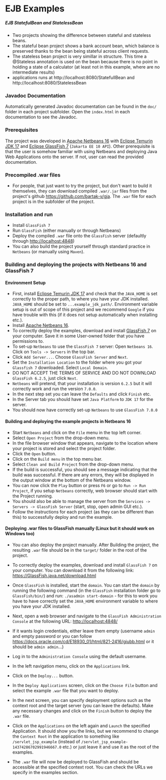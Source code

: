 # EJB Examples

##### EJB StatefulBean and StatelessBean

- Two projects showing the difference between stateful and stateless beans.
- The stateful bean project shows a bank account bean, which balance is preserved thanks to the bean being stateful across client requests.
- The stateless bean project is very simillar in structure. This time a @Stateless annotation is used on the bean because there is no point in holding a state of a calculator (at least not in this example, where are no intermediate results)
- applications runs at http://localhost:8080/StatefullBean and http://localhost:8080/StatelessBean

### Javadoc Documentation

Automatically generated Javadoc documentation can be found in the `doc/` folder in each project subfolder.
Open the `index.html` in each documentation to see the Javadoc.

### Prerequisites

 The project was developed in [Apache Netbeans 16](https://netbeans.apache.org/download/index.html) with [Eclipse Temurin JDK 17](https://adoptium.net/temurin/releases/?version=17) and [Eclipse GlassFish 7](https://projects.eclipse.org/projects/ee4j.GlassFish/releases/7.0.0) (`Jakarta EE 10 API`). Other prerequisite is that the user is somehow familiar with using Netbeans and deploying Java Web Applications onto the server. If not, user can read the provided documentation.

### Precompiled .war files

- For people, that just want to try the project, but don't want to build it themselves, they can download compiled `.war/.jar` files from the project's github <https://github.com/bartak-v/gja>. The `.war` file
for each project is in the subfolder of the project.

### Installation and run

- Install `GlassFish 7`
- Run `GlassFish` (either manually or through Netbeans)
- Deploy the compiled `.war` file onto the `GlassFish` server (defaultly through [http://localhost:4848](http://localhost:4848))
- You can also build the project yourself through standard practice in `Netbeans` (or manually using `Maven`).

### Building and deploying the projects with Netbeans 16 and GlassFish 7

#### Environment Setup

- First, install [Eclipse Temurin JDK 17](https://adoptium.net/temurin/releases/?version=17) and check that the `JAVA_HOME` is set correctly to the proper path, to where you have your JDK installed. `JAVA_HOME` should be set to `...example_jdk_path/`. Environment variable setup is out of scope of this project and we recommend `Google` if you have trouble with this (if it does not setup automatically when installing etc.).
- Install [Apache Netbeans 16](https://netbeans.apache.org/download/index.html).
- To correctly deploy the examples, download and install [GlassFish 7](https://GlassFish.java.net/download.html) on your computer. Save it in some User-owned folder that you have permissions to.
- To set-up `Netbeans` to use the `GlassFish 7` server: Open `Netbeans 16`. Click on `Tools -> Servers` in the top bar.
- Click `Add Server...`. Choose `GlassFish Server` and `Next`.
- Set the `Installation Location` to the folder where you got your `Glassfish 7` downloaded. Select `Local Domain`.
- DO NOT ACCEPT THE TERMS OF SERVICE AND DO NOT DOWNLOAD `GlassFish 6.2.5`, just click `Next`.
- `Netbeans` will pretend, that your installation is version `6.2.5` but it will correctly work and run the version `7.0.0`.
- In the next step set you can leave the `Defaults` and click `Finish` etc.
- In the Server tab you should have set `Java Platform` to `JDK 17` for the server.
- You should now have correctly set-up `Netbeans` to use `GlassFish 7.0.0`

#### Building and deploying the example projects in Netbeans 16

- Start `Netbeans` and click on the `File` menu in the top left corner.
- Select `Open Project` from the drop-down menu.
- In the file browser window that appears, navigate to the location where your project is stored and select the project folder.
- Click the `Open` button.
- Click on the `Build menu` in the top menu bar.
- Select `Clean and Build Project` from the drop-down menu.
- If the build is successful, you should see a message indicating that the build was successful. If there are any errors, they will be displayed in the output window at the bottom of the Netbeans window.
- You can now click the `Play` button or press `F6` or go to `Run -> Run Project`, if you setup `Netbeans` correctly, web browser should start with the Project running.
- You should also be able to manage the server from the `Services -> Servers -> GlassFish Server` (start, stop, open admin GUI etc.).
- Follow the instructions for each project (as they can be different than this) to successfully deploy and run the example.

#### Deploying .war files to GlassFish manually (Linux but it should work on Windows too)

- You can also deploy the project manually. After Building the project, the resulting `.war` file should be in the `target/` folder in the root of the project.

- To correctly deploy the examples, download and install `GlassFish 7` on your computer. You can download it from the following link:
    <https://GlassFish.java.net/download.html>

- Once `GlassFish` is installed, start the `domain`. You can start the `domain` by running the following command (in the `GlassFish` installation folder go to `GlassFish/bin/`) and run:
    `./asadmin start-domain` - for this to work you have to have correctly set the `JAVA_HOME` environment variable to where you have your JDK installed.

- Next, open a web browser and navigate to the `GlassFish Administration Console` at the following URL:
    <http://localhost:4848/>

- If it wants login credentials, either leave them empty (username `admin` and empty password or you can follow <https://docs.oracle.com/cd/E18930_01/html/821-2416/giubb.html> or it should be `admin admin`...)

- Log in to the `Administration Console` using the default username.

- In the left navigation menu, click on the `Applications` link.

- Click on the `Deploy...` button.

- In the `Deploy Applications` screen, click on the `Choose File` button and select the example `.war` file that you want to deploy.

- In the next screen, you can specify deployment options such as the context root and the target server (you can leave the defaults). Make any necessary changes and click on the `Finish` button to deploy the `.war` file.

- Click on the `Applications` on the left again and `Launch` the specified Application. It should show you the links, but we recommend to change the `Context Root` in the application to something like `/servlet_jsp_example` (instead of `/servlet_jsp_example-14374286702991946667.0` etc.) or just leave it and use it as the root of the examples.

- The `.war` file will now be deployed to GlassFish and should be accessible at the specified context root. You can check the URLs we specify in the examples section.
